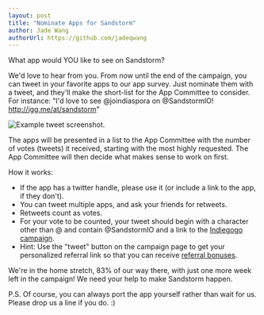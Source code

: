 ```yaml
---
layout: post
title: "Nominate Apps for Sandstorm"
author: Jade Wang
authorUrl: https://github.com/jadeqwang
---
```


What app would YOU like to see on Sandstorm? 

We'd love to hear from you. From now until the end of the campaign, you can tweet in your favorite apps to our app survey. Just nominate them with a tweet, and they'll make the short-list for the App Committee to consider. For instance: "I'd love to see @joindiaspora on @SandstormIO! http://igg.me/at/sandstorm"

![Example tweet screenshot.](https://sandstorm.io/example-tweet.png)

The apps will be presented in a list to the App Committee with the number of votes (tweets) it received, starting with the most highly requested. The App Committee will then decide what makes sense to work on first.

How it works:
* If the app has a twitter handle, please use it (or include a link to the app, if they don't).
* You can tweet multiple apps, and ask your friends for retweets.
* Retweets count as votes.
* For your vote to be counted, your tweet should begin with a character other than @ and contain @SandstormIO and a link to the [Indiegogo campaign](http://igg.me/at/sandstorm).
* Hint: Use the "tweet" button on the campaign page to get your personalized referral link so that you can receive [referral bonuses](/news/2014-08-22-campaign-recap.html#referral_program).

We're in the home stretch, 83% of our way there, with just one more week left in the campaign! We need your help to make Sandstorm happen.

P.S. Of course, you can always port the app yourself rather than wait for us. Please drop us a line if you do. :)
